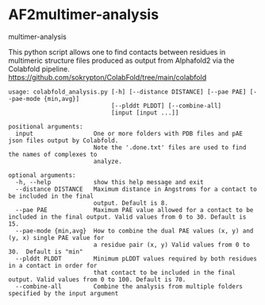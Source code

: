 # AF2multimer-analysis
multimer-analysis


This python script allows one to find contacts between residues in multimeric structure files produced as output from Alphafold2 via the Colabfold pipeline. <https://github.com/sokrypton/ColabFold/tree/main/colabfold>

```
usage: colabfold_analysis.py [-h] [--distance DISTANCE] [--pae PAE] [--pae-mode {min,avg}]
                             [--plddt PLDDT] [--combine-all]
                             [input [input ...]]

positional arguments:
  input                 One or more folders with PDB files and pAE json files output by Colabfold.
                        Note the '.done.txt' files are used to find the names of complexes to
                        analyze.

optional arguments:
  -h, --help            show this help message and exit
  --distance DISTANCE   Maximum distance in Angstroms for a contact to be included in the final
                        output. Default is 8. 
  --pae PAE             Maximum PAE value allowed for a contact to be included in the final output. Valid values from 0 to 30. Default is 15.
  --pae-mode {min,avg}  How to combine the dual PAE values (x, y) and (y, x) single PAE value for
                        a residue pair (x, y) Valid values from 0 to 30.  Default is "min"
  --plddt PLDDT         Minimum pLDDT values required by both residues in a contact in order for
                        that contact to be included in the final output. Valid values from 0 to 100. Default is 70.
  --combine-all         Combine the analysis from multiple folders specified by the input argument
```
